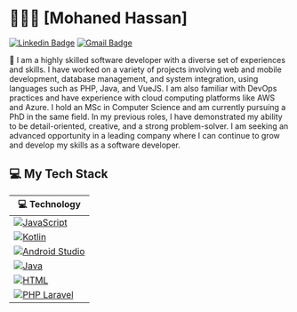 # 👨🏻‍💻 [Mohaned Hassan] 

[![Linkedin Badge](https://img.shields.io/badge/-Mohaned%20Omran-blue?style=social&logo=Linkedin&logoColor=blue&link=https://www.linkedin.com/in/mohaned-omran-60a483127/)](https://www.linkedin.com/in/mohaned-omran-60a483127/) [![Gmail Badge](https://img.shields.io/badge/-MohanedOmran-c14438?style=social&logo=Gmail&logoColor=red&link=mailto:mohaned.omran1@gmail.com)](mailto:mohaned.omran1@gmail.com) 



:wave: I am a highly skilled software developer with a diverse set of experiences and skills. I have worked on a variety of projects involving web and mobile development, database management, and system integration, using languages such as PHP, Java, and VueJS. I am also familiar with DevOps practices and have experience with cloud computing platforms like AWS and Azure. I hold an MSc in Computer Science and am currently pursuing a PhD in the same field. In my previous roles, I have demonstrated my ability to be detail-oriented, creative, and a strong problem-solver. I am seeking an advanced opportunity in a leading company where I can continue to grow and develop my skills as a software developer. 
## 💻 My Tech Stack

<!-- START OF PROFILE STACK, DO NOT REMOVE -->
| 💻 **Technology** | 
|-|
| [![JavaScript](https://img.shields.io/static/v1?label=&message=JavaScript&color=F1E05A&logo=javascript&logoColor=FFFFFF)](https://developer.mozilla.org/en-US/docs/Web/JavaScript) 
| [![Kotlin](https://img.shields.io/static/v1?label=&message=Kotlin&color=4FA1EF&logo=kotlin&logoColor=FFFFFF)](https://kotlinlang.org/) 
| [![Android Studio](https://img.shields.io/badge/Android%20Studio-Java-brightgreen)](https://developer.android.com) 
| [![Java](https://img.shields.io/badge/Java-Oracle-red)](https://img.shields.io/badge/Java-Oracle-red) 
| [![HTML](https://img.shields.io/static/v1?label=&message=HTML&color=ff751a&logo=HTML5&logoColor=FFFFFF)](https://developer.mozilla.org/en-US/docs/Web/Guide/HTML/HTML5) 
| [![PHP Laravel](https://img.shields.io/badge/Laravel-PHP-red)](https://laravel.com) 

<!-- END OF PROFILE STACK, DO NOT REMOVE -->



